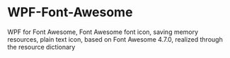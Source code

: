 # WPF-Font-Awesome
WPF for Font Awesome, Font Awesome font icon, saving memory resources, plain text icon, based on  Font Awesome 4.7.0, realized through the resource dictionary
